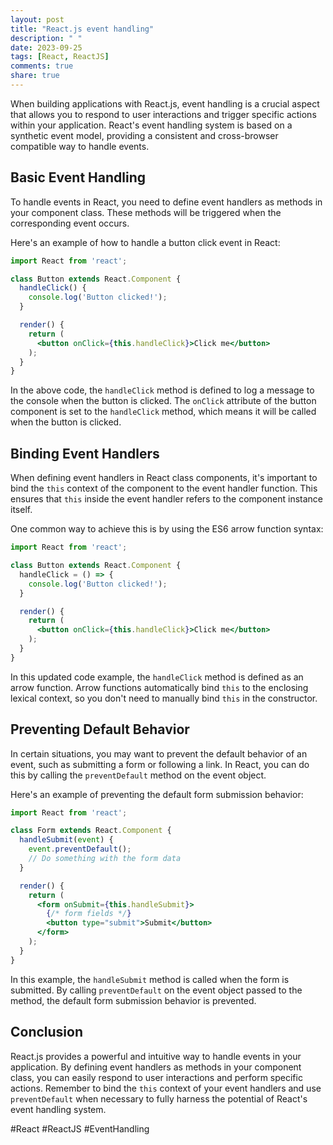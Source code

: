 ```yaml
---
layout: post
title: "React.js event handling"
description: " "
date: 2023-09-25
tags: [React, ReactJS]
comments: true
share: true
---
```


When building applications with React.js, event handling is a crucial aspect that allows you to respond to user interactions and trigger specific actions within your application. React's event handling system is based on a synthetic event model, providing a consistent and cross-browser compatible way to handle events.

## Basic Event Handling

To handle events in React, you need to define event handlers as methods in your component class. These methods will be triggered when the corresponding event occurs.

Here's an example of how to handle a button click event in React:

```jsx
import React from 'react';

class Button extends React.Component {
  handleClick() {
    console.log('Button clicked!');
  }

  render() {
    return (
      <button onClick={this.handleClick}>Click me</button>
    );
  }
}
```

In the above code, the `handleClick` method is defined to log a message to the console when the button is clicked. The `onClick` attribute of the button component is set to the `handleClick` method, which means it will be called when the button is clicked.

## Binding Event Handlers

When defining event handlers in React class components, it's important to bind the `this` context of the component to the event handler function. This ensures that `this` inside the event handler refers to the component instance itself.

One common way to achieve this is by using the ES6 arrow function syntax:

```jsx
import React from 'react';

class Button extends React.Component {
  handleClick = () => {
    console.log('Button clicked!');
  }

  render() {
    return (
      <button onClick={this.handleClick}>Click me</button>
    );
  }
}
```

In this updated code example, the `handleClick` method is defined as an arrow function. Arrow functions automatically bind `this` to the enclosing lexical context, so you don't need to manually bind `this` in the constructor.

## Preventing Default Behavior

In certain situations, you may want to prevent the default behavior of an event, such as submitting a form or following a link. In React, you can do this by calling the `preventDefault` method on the event object.

Here's an example of preventing the default form submission behavior:

```jsx
import React from 'react';

class Form extends React.Component {
  handleSubmit(event) {
    event.preventDefault();
    // Do something with the form data
  }

  render() {
    return (
      <form onSubmit={this.handleSubmit}>
        {/* form fields */}
        <button type="submit">Submit</button>
      </form>
    );
  }
}
```

In this example, the `handleSubmit` method is called when the form is submitted. By calling `preventDefault` on the event object passed to the method, the default form submission behavior is prevented.

## Conclusion

React.js provides a powerful and intuitive way to handle events in your application. By defining event handlers as methods in your component class, you can easily respond to user interactions and perform specific actions. Remember to bind the `this` context of your event handlers and use `preventDefault` when necessary to fully harness the potential of React's event handling system.

#React #ReactJS #EventHandling